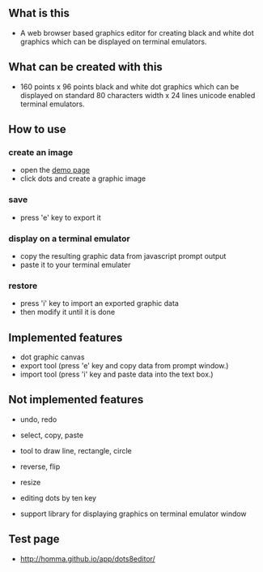 
## What is this

- A web browser based graphics editor for creating black and white dot graphics which can be displayed on terminal emulators.

## What can be created with this

- 160 points x 96 points black and white dot graphics which can be displayed on standard 80 characters width x 24 lines unicode enabled terminal emulators.

## How to use

### create an image
- open the [demo page](http://homma.github.io/app/dots8editor/)
- click dots and create a graphic image

### save
- press 'e' key to export it

### display on a terminal emulator
- copy the resulting graphic data from javascript prompt output
- paste it to your terminal emulater

### restore
- press 'i' key to import an exported graphic data
- then modify it until it is done

## Implemented features

- dot graphic canvas
- export tool (press 'e' key and copy data from prompt window.)
- import tool (press 'i' key and paste data into the text box.)

## Not implemented features

- undo, redo
- select, copy, paste
- tool to draw line, rectangle, circle
- reverse, flip
- resize
- editing dots by ten key

- support library for displaying graphics on terminal emulator window

## Test page

- http://homma.github.io/app/dots8editor/

